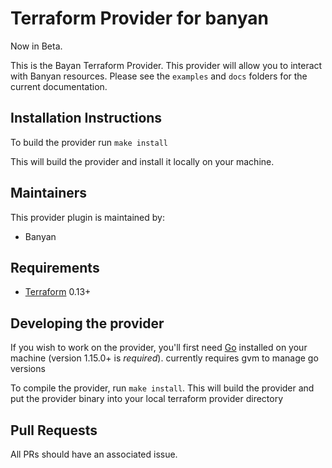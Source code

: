 Terraform Provider for banyan
==================

Now in Beta. 

This is the Bayan Terraform Provider. This provider will allow you to interact with Banyan resources. 
Please see the `examples` and `docs` folders for the current documentation.

Installation Instructions
-------------------------

To build the provider run
`make install`

This will build the provider and install it locally on your machine.

Maintainers
-----------

This provider plugin is maintained by:

* Banyan

Requirements
------------

- [Terraform](https://www.terraform.io/downloads.html) 0.13+

Developing the provider
---------------------------

If you wish to work on the provider, you'll first need [Go](http://www.golang.org)
installed on your machine (version 1.15.0+ is *required*). currently requires gvm to manage go versions

To compile the provider, run `make install`.
This will build the provider and put the provider binary into your local terraform provider directory

Pull Requests
-------------------------------

All PRs should have an associated issue.
